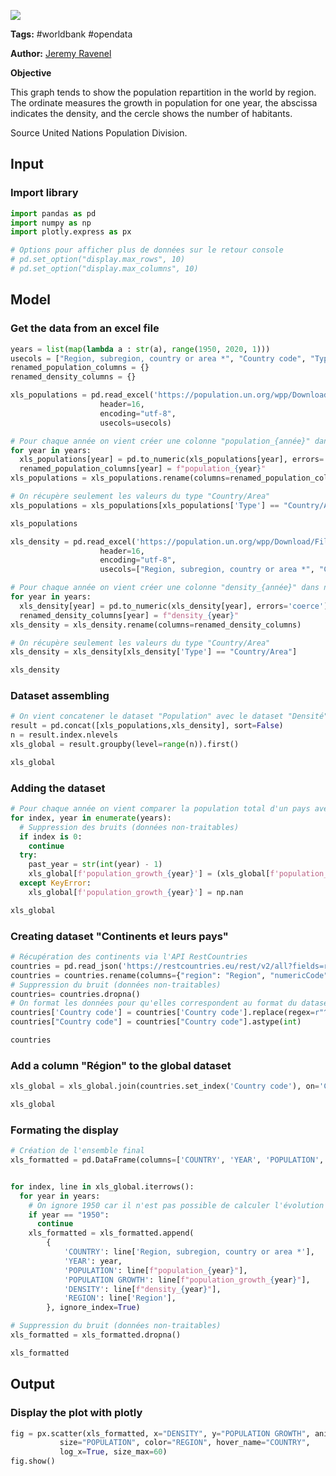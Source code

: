 <a href="https://app.naas.ai/user-redirect/naas/downloader?url=https://raw.githubusercontent.com/jupyter-naas/awesome-notebooks/master/WorldBank/WorldBank_World_population_and_density.ipynb" target="_parent"><img src="https://naasai-public.s3.eu-west-3.amazonaws.com/open_in_naas.svg"/></a>

**Tags:** #worldbank #opendata

**Author:** [Jeremy Ravenel](https://www.linkedin.com/in/ACoAAAJHE7sB5OxuKHuzguZ9L6lfDHqw--cdnJg/)

**Objective**

This graph tends to show the population repartition in the world by region. The ordinate measures the growth in population for one year, the abscissa indicates the density, and the cercle shows the number of habitants.

Source
United Nations Population Division.

## Input

### Import library


```python
import pandas as pd
import numpy as np
import plotly.express as px

# Options pour afficher plus de données sur le retour console
# pd.set_option("display.max_rows", 10)
# pd.set_option("display.max_columns", 10)
```

## Model

### Get the data from an excel file


```python
years = list(map(lambda a : str(a), range(1950, 2020, 1)))
usecols = ["Region, subregion, country or area *", "Country code", "Type", *years]
renamed_population_columns = {}
renamed_density_columns = {}

xls_populations = pd.read_excel('https://population.un.org/wpp/Download/Files/1_Indicators%20(Standard)/EXCEL_FILES/1_Population/WPP2019_POP_F01_1_TOTAL_POPULATION_BOTH_SEXES.xlsx',
                    header=16,
                    encoding="utf-8",
                    usecols=usecols)

# Pour chaque année on vient créer une colonne "population_{année}" dans notre dataset
for year in years:
  xls_populations[year] = pd.to_numeric(xls_populations[year], errors='coerce')
  renamed_population_columns[year] = f"population_{year}"
xls_populations = xls_populations.rename(columns=renamed_population_columns)

# On récupère seulement les valeurs du type "Country/Area"
xls_populations = xls_populations[xls_populations['Type'] == "Country/Area"]

xls_populations
```


```python
xls_density = pd.read_excel('https://population.un.org/wpp/Download/Files/1_Indicators%20(Standard)/EXCEL_FILES/1_Population/WPP2019_POP_F06_POPULATION_DENSITY.xlsx',
                    header=16,
                    encoding="utf-8",
                    usecols=["Region, subregion, country or area *", "Country code", "Type", *years])

# Pour chaque année on vient créer une colonne "density_{année}" dans notre dataset
for year in years:
  xls_density[year] = pd.to_numeric(xls_density[year], errors='coerce')
  renamed_density_columns[year] = f"density_{year}"
xls_density = xls_density.rename(columns=renamed_density_columns)

# On récupère seulement les valeurs du type "Country/Area"
xls_density = xls_density[xls_density['Type'] == "Country/Area"]

xls_density

```

### Dataset assembling


```python
# On vient concatener le dataset "Population" avec le dataset "Densité"
result = pd.concat([xls_populations,xls_density], sort=False)
n = result.index.nlevels
xls_global = result.groupby(level=range(n)).first()

xls_global
```

### Adding the dataset


```python
# Pour chaque année on vient comparer la population total d'un pays avec celle de l'année N-1 pour en déduire son évolution sur une année
for index, year in enumerate(years):
  # Suppression des bruits (données non-traitables)
  if index is 0:
    continue
  try:
    past_year = str(int(year) - 1)
    xls_global[f'population_growth_{year}'] = (xls_global[f'population_{year}'] - xls_global[f'population_{past_year}']) / xls_global[f'population_{past_year}'] * 100
  except KeyError:
    xls_global[f'population_growth_{year}'] = np.nan

xls_global
```

### Creating dataset "Continents et leurs pays"



```python
# Récupération des continents via l'API RestCountries
countries = pd.read_json('https://restcountries.eu/rest/v2/all?fields=region;numericCode', dtype = {"numericCode": int})
countries = countries.rename(columns={"region": "Region", "numericCode" : "Country code"})
# Suppression du bruit (données non-traitables)
countries= countries.dropna()
# On format les données pour qu'elles correspondent au format du dataset global
countries['Country code'] = countries['Country code'].replace(regex=r"^0+", value='')
countries["Country code"] = countries["Country code"].astype(int)

countries
```

### Add a column "Région" to the global dataset


```python
xls_global = xls_global.join(countries.set_index('Country code'), on='Country code')

xls_global
```

### Formating the display


```python
# Création de l'ensemble final
xls_formatted = pd.DataFrame(columns=['COUNTRY', 'YEAR', 'POPULATION', 'POPULATION GROWTH', 'DENSITY', 'REGION'])


for index, line in xls_global.iterrows():
  for year in years:
    # On ignore 1950 car il n'est pas possible de calculer l'évolution sans les données de 1949
    if year == "1950":
      continue
    xls_formatted = xls_formatted.append(
        {
            'COUNTRY': line['Region, subregion, country or area *'],
            'YEAR': year,
            'POPULATION': line[f"population_{year}"],
            'POPULATION GROWTH': line[f"population_growth_{year}"],
            'DENSITY': line[f"density_{year}"],
            'REGION': line['Region'],
        }, ignore_index=True)

# Suppression du bruit (données non-traitables)
xls_formatted = xls_formatted.dropna()

xls_formatted
```

## Output

### Display the plot with plotly


```python
fig = px.scatter(xls_formatted, x="DENSITY", y="POPULATION GROWTH", animation_frame="YEAR", animation_group="COUNTRY",
           size="POPULATION", color="REGION", hover_name="COUNTRY",
           log_x=True, size_max=60)
fig.show()
```

